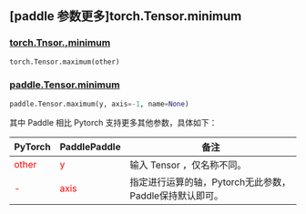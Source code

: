 ## [paddle 参数更多]torch.Tensor.minimum

### [torch.Tnsor.,minimum](https://pytorch.org/docs/stable/generated/torch.Tensor.minimum.html)

```python
torch.Tensor.maximum(other)
```

### [paddle.Tensor.minimum](https://www.paddlepaddle.org.cn/documentation/docs/zh/api/paddle/Tensor_cn.html#minimum-y-axis-1-name-none)

```python
paddle.Tensor.maximum(y, axis=-1, name=None)
```

其中 Paddle 相比 Pytorch 支持更多其他参数，具体如下：

| PyTorch                          | PaddlePaddle                    | 备注                                 |
|----------------------------------|---------------------------------|------------------------------------|
| <font color='red'> other </font> | <font color='red'> y </font>    | 输⼊ Tensor ，仅名称不同。                  |
| <font color='red'> - </font>     | <font color='red'> axis </font> | 指定进行运算的轴，Pytorch无此参数，Paddle保持默认即可。 |